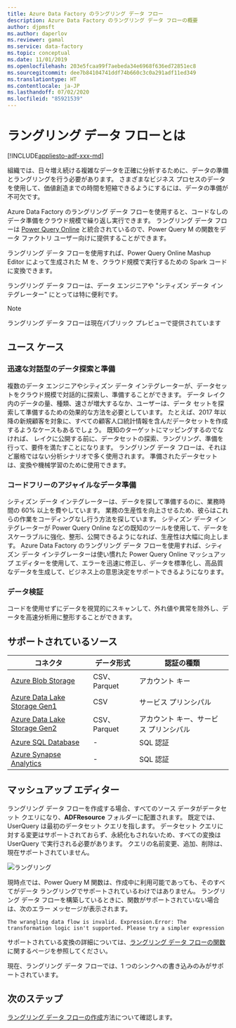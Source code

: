 ```yaml
---
title: Azure Data Factory のラングリング データ フロー
description: Azure Data Factory のラングリング データ フローの概要
author: djpmsft
ms.author: daperlov
ms.reviewer: gamal
ms.service: data-factory
ms.topic: conceptual
ms.date: 11/01/2019
ms.openlocfilehash: 203e5fcaa99f7aebeda34e6968f636ed72851ec8
ms.sourcegitcommit: dee7b84104741ddf74b660c3c0a291adf11ed349
ms.translationtype: HT
ms.contentlocale: ja-JP
ms.lasthandoff: 07/02/2020
ms.locfileid: "85921539"
---
```

# <a name="what-are-wrangling-data-flows"></a>ラングリング データ フローとは

[!INCLUDE[appliesto-adf-xxx-md](includes/appliesto-adf-xxx-md.md)]


組織では、日々増え続ける複雑なデータを正確に分析するために、データの準備とラングリングを行う必要があります。 さまざまなビジネス プロセスのデータを使用して、価値創造までの時間を短縮できるようにするには、データの準備が不可欠です。

Azure Data Factory のラングリング データ フローを使用すると、コードなしのデータ準備をクラウド規模で繰り返し実行できます。 ラングリング データ フローは [Power Query Online](https://docs.microsoft.com/power-query/) と統合されているので、Power Query M の関数をデータ ファクトリ ユーザー向けに提供することができます。

ラングリング データ フローを使用すれば、Power Query Online Mashup Editor によって生成された M を、クラウド規模で実行するための Spark コードに変換できます。

ラングリング データ フローは、データ エンジニアや "シティズン データ インテグレーター" にとっては特に便利です。

> [!NOTE]
> ラングリング データ フローは現在パブリック プレビューで提供されています

## <a name="use-cases"></a>ユース ケース

### <a name="fast-interactive-data-exploration-and-preparation"></a>迅速な対話型のデータ探索と準備

複数のデータ エンジニアやシティズン データ インテグレーターが、データセットをクラウド規模で対話的に探索し、準備することができます。 データ レイク内のデータの量、種類、速さが増大するなか、ユーザーは、データ セットを探索して準備するための効果的な方法を必要としています。 たとえば、2017 年以降の新規顧客を対象に、すべての顧客人口統計情報を含んだデータセットを作成するようなケースもあるでしょう。 既知のターゲットにマッピングするのでなければ、 レイクに公開する前に、データセットの探索、ラングリング、準備を行って、要件を満たすことになります。 ラングリング データ フローは、それほど厳格ではない分析シナリオで多く使用されます。 準備されたデータセットは、変換や機械学習のために使用できます。

### <a name="code-free-agile-data-preparation"></a>コードフリーのアジャイルなデータ準備

シティズン データ インテグレーターは、データを探して準備するのに、業務時間の 60% 以上を費やしています。 業務の生産性を向上させるため、彼らはこれらの作業をコーディングなし行う方法を探しています。 シティズン データ インテグレーターが Power Query Online などの既知のツールを使用して、データをスケーラブルに強化、整形、公開できるようになれば、生産性は大幅に向上します。 Azure Data Factory のラングリング データ フローを使用すれば、シティズン データ インテグレーターは使い慣れた Power Query Online マッシュアップ エディターを使用して、エラーを迅速に修正し、データを標準化し、高品質なデータを生成して、ビジネス上の意思決定をサポートできるようになります。

### <a name="data-validation"></a>データ検証

コードを使用せずにデータを視覚的にスキャンして、外れ値や異常を除外し、データを高速分析用に整形することができます。

## <a name="supported-sources"></a>サポートされているソース

| コネクタ | データ形式 | 認証の種類 |
| -- | -- | --|
| [Azure Blob Storage](connector-azure-blob-storage.md) | CSV、Parquet | アカウント キー |
| [Azure Data Lake Storage Gen1](connector-azure-data-lake-store.md) | CSV | サービス プリンシパル |
| [Azure Data Lake Storage Gen2](connector-azure-data-lake-storage.md) | CSV、Parquet | アカウント キー、サービス プリンシパル |
| [Azure SQL Database](connector-azure-sql-database.md) | - | SQL 認証 |
| [Azure Synapse Analytics](connector-azure-sql-data-warehouse.md) | - | SQL 認証 |

## <a name="the-mashup-editor"></a>マッシュアップ エディター

ラングリング データ フローを作成する場合、すべてのソース データがデータセット クエリになり、**ADFResource** フォルダーに配置されます。 既定では、UserQuery は最初のデータセット クエリを指します。 データセット クエリに対する変更はサポートされておらず、永続化もされないため、すべての変換は UserQuery で実行される必要があります。 クエリの名前変更、追加、削除は、現在サポートされていません。

![ラングリング](media/wrangling-data-flow/editor.png)

現時点では、Power Query M 関数は、作成中に利用可能であっても、そのすべてがデータ ラングリングでサポートされているわけではありません。 ラングリング データ フローを構築しているときに、関数がサポートされていない場合は、次のエラー メッセージが表示されます。

`The wrangling data flow is invalid. Expression.Error: The transformation logic isn't supported. Please try a simpler expression`

サポートされている変換の詳細については、[ラングリング データ フローの関数](wrangling-data-flow-functions.md)に関するページを参照してください。

現在、ラングリング データ フローでは、1 つのシンクへの書き込みのみがサポートされています。

## <a name="next-steps"></a>次のステップ

[ラングリング データ フローの作成](wrangling-data-flow-tutorial.md)方法について確認します。